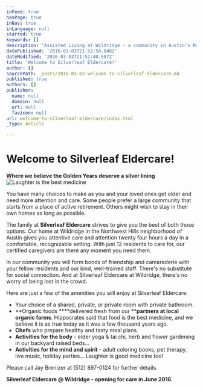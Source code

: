 ```yaml
---
inFeed: true
hasPage: true
inNav: true
inLanguage: null
starred: true
keywords: []
description: "Assisted Living at Wildridge - a community in Austin's Northwest Hills neighborhood"
datePublished: '2016-03-03T21:52:50.840Z'
dateModified: '2016-03-03T21:52:40.587Z'
title: 'Welcome to Silverleaf Eldercare!'
author: []
sourcePath: _posts/2016-03-03-welcome-to-silverleaf-eldercare.md
published: true
authors: []
publisher:
  name: null
  domain: null
  url: null
  favicon: null
url: welcome-to-silverleaf-eldercare/index.html
_type: Article

---
```

# Welcome to Silverleaf Eldercare!

**Where we believe the Golden Years deserve a silver lining**
![Laughter is the best medicine](https://the-grid-user-content.s3-us-west-2.amazonaws.com/b5e1a369-1a1f-468c-b54a-36de86f9c6d9.jpg)

You have many choices to make as you and your loved ones get older and need more attention and care. Some people prefer a large community that starts from a place of active retirement. Others might wish to stay in their own homes as long as possible. 

The family at **Silverleaf Eldercare** strives to give you the best of both those options. Our home at Wildridge in the Northwest Hills neighborhood of Austin gives you attentive care and attention twenty four hours a day in a comfortable, recognizable setting. With just 12 residents to care for, our certified caregivers are there any moment you need them. 

In our community you will form bonds of friendship and camaraderie with your fellow residents and our kind, well-trained staff. There's no substitute for social connection. And at Silverleaf Eldercare at Wildridge, there's no worry of being lost in the crowd. 

Here are just a few of the amenities you will enjoy at Silverleaf Eldercare:

* Your choice of a shared, private, or private room with private bathroom.
* **Organic foods ****delivered fresh from our ****partners at local organic farms**. Hippocrates said that food is the best medicine, and we believe it is as true today as it was a few thousand years ago. 
* **Chefs** who prepare healthy and tasty meal plans.
* **Activities for the body** - elder yoga & tai chi, herb and flower gardening in our backyard raised beds...
* **Activities for the mind and spirit** - adult coloring books, pet therapy, live music, holiday parties... Laughter is good medicine too!

Please call Jay Brenizer at (512) 897-0124 for further details. 

**Silverleaf Eldercare @ Wildridge - opening for care in June 2016\.**